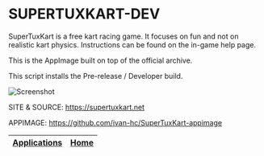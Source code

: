 # SUPERTUXKART-DEV

 SuperTuxKart is a free kart racing game. It focuses on fun and not on realistic kart physics. Instructions can be found on the in-game help page.
 
 This is the AppImage built on top of the official archive.
 
 This script installs the Pre-release / Developer build.
 
 ![Screenshot](https://upload.wikimedia.org/wikipedia/commons/4/4d/SuperTuxKart_0.8_screenshot.jpg)
 
 SITE & SOURCE: https://supertuxkart.net

 APPIMAGE: https://github.com/ivan-hc/SuperTuxKart-appimage

 | [Applications](https://portable-linux-apps.github.io/apps.html) | [Home](https://portable-linux-apps.github.io)
 | --- | --- |
